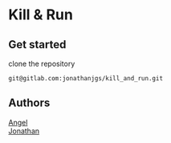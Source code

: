 # Kill & Run

## Get started

clone the repository

    git@gitlab.com:jonathanjgs/kill_and_run.git
    

## Authors
[Angel](https://gitlab.com/u/luisangeljg1993)  
[Jonathan](https://gitlab.com/u/jonathanjgs)